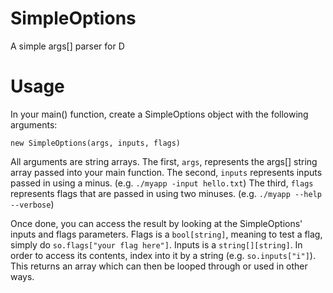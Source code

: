 # SimpleOptions

A simple args[] parser for D

# Usage

In your main() function, create a SimpleOptions object with the following arguments:

`new SimpleOptions(args, inputs, flags)`

All arguments are string arrays. The first, `args`, represents the args[] string array passed into your main function. The second, `inputs` represents inputs passed in using a minus. (e.g. `./myapp -input hello.txt`) The third, `flags` represents flags that are passed in using two minuses. (e.g. `./myapp --help --verbose`)

Once done, you can access the result by looking at the SimpleOptions' inputs and flags parameters. Flags is a `bool[string]`, meaning to test a flag, simply do `so.flags["your flag here"]`. Inputs is a `string[][string]`. In order to access its contents, index into it by a string (e.g. `so.inputs["i"]`). This returns an array which can then be looped through or used in other ways.